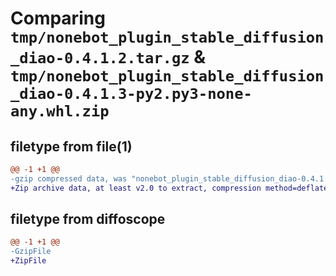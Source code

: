 # Comparing `tmp/nonebot_plugin_stable_diffusion_diao-0.4.1.2.tar.gz` & `tmp/nonebot_plugin_stable_diffusion_diao-0.4.1.3-py2.py3-none-any.whl.zip`

## filetype from file(1)

```diff
@@ -1 +1 @@
-gzip compressed data, was "nonebot_plugin_stable_diffusion_diao-0.4.1.2.tar", last modified: Tue Aug  8 01:31:55 2023, max compression
+Zip archive data, at least v2.0 to extract, compression method=deflate
```

## filetype from diffoscope

```diff
@@ -1 +1 @@
-GzipFile
+ZipFile
```

